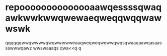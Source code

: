 # repoooooooooooooaawqessssqwaqawkwwkwwqwewaeqweqqwqqwawwswk
qqqqqqwwqwwwwqwqwwwwweaaqweqweqwewwqwqsqwaaqaawqasaassswwwqawz
wwswaaaqs
qwa<<q
q
